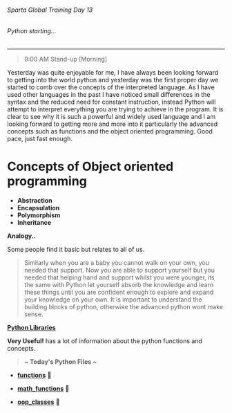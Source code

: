 ###### Sparta Global Training Day 13
###### Python starting...
___

> 9:00 AM Stand-up [Morning]

Yesterday was quite enjoyable for me, I have always been looking forward to getting into the world 
python and yesterday was the first proper day we started to comb over the concepts of the interpreted language.
As I have used other languages in the past I have noticed small differences in the syntax and the reduced need for constant 
instruction, instead Python will attempt to interpret everything you are trying to achieve in the program. It is clear to see 
why it is such a powerful and widely used language and I am looking forward to getting more and more into it 
particularly the advanced concepts such as functions and the object oriented programming. Good pace, just fast enough.

# Concepts of Object oriented programming
* **Abstraction**
* **Encapsulation** 
* **Polymorphism** 
* **Inheritance** 

**Analogy..**

Some people find it basic but relates to all of us.

>Similarly when you are a baby you cannot walk on your own, you needed that support. 
Now you are able to support yourself but you needed that helping hand and support whilst you 
were younger, its the same with Python let yourself absorb the knowledge and learn these things 
until you are confident enough to explore and expand your knowledge on your own. It is 
important to understand the building blocks of python, otherwise the advanced python wont make sense.

[**Python Libraries**](https://docs.python.org/3/library/)

**Very Useful!** has a lot of information about the python functions and concepts.

> **~ Today's Python Files ~** <br>
* [**functions**](../../Python-Files/Revision-Files/function.py) :page_with_curl:

* [**math_functions**](../../Python-Files/Revision-Files/math_functions.py) :page_with_curl:
* [**oop_classes**](../../Python-Files/Revision-Files/oop_classes.py) :page_with_curl: